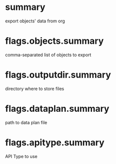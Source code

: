 # summary

export objects' data from org

# flags.objects.summary

comma-separated list of objects to export

# flags.outputdir.summary

directory where to store files

# flags.dataplan.summary

path to data plan file

# flags.apitype.summary

API Type to use
